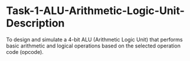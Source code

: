 # Task-1-ALU-Arithmetic-Logic-Unit-Description
To design and simulate a 4-bit ALU (Arithmetic Logic Unit) that performs basic arithmetic and logical operations based on the selected operation code (opcode).
